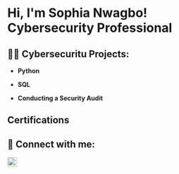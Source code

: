 <h1>Hi, I'm Sophia Nwagbo! <br/><a  >Cybersecurity Professional</a>

<h2>👨‍💻 Cybersecuritu Projects:</h2>

- <b> Python </b>

- <b>SQL</b>

- <b> Conducting a Security Audit </b>
 

<h2> Certifications </h2>


<h2> 🤳 Connect with me:</h2>

[<img align="left" alt="SophiaNwagbo | LinkedIn" width="22px" src="https://cdn.jsdelivr.net/npm/simple-icons@v3/icons/linkedin.svg" />][linkedin]

[linkedin]:[ (https://www.linkedin.com/in/sophia-nwagbo-b26b55242)

<!--
**joshmadakor1/joshmadakor1** is a ✨ _special_ ✨ repository because its `README.md` (this file) appears on your GitHub profile.

Here are some ideas to get you started:

- 🔭 I’m currently working on ...
- 🌱 I’m currently learning ...
- 👯 I’m looking to collaborate on ...
- 🤔 I’m looking for help with ...
- 💬 Ask me about ...
- 📫 How to reach me: ...
- 😄 Pronouns: ...
- ⚡ Fun fact: ...
-->
